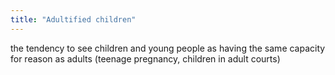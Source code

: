 ```yaml
---
title: "Adultified children"
---
```

the tendency to see children and young people as having the same capacity for reason as adults (teenage pregnancy, children in adult courts)

